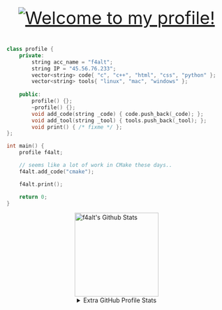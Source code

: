 <!-- Typing SVG by DenverCoder1 - https://github.com/DenverCoder1/readme-typing-svg -->
<p align="center" style="color:#39ff14;font-size:40;">
  <a href="https://github.com/readme-typing-svg"><img alt="Welcome to my profile!" style="cursor:default;" src="https://readme-typing-svg.demolab.com/?lines=Howdy, I'm Christopher;Welcome to my profile;Always breaking something;Always learning new things&font=Fira%20Code&center=false&width=620&height=38&color=39ff14&vCenter=true&size=40&pause=1000"></a>
</p>

```c++
class profile {
    private:
        string acc_name = "f4alt";
        string IP = "45.56.76.233";
        vector<string> code{ "c", "c++", "html", "css", "python" };
        vector<string> tools{ "linux", "mac", "windows" };
  
    public:
        profile() {};
        ~profile() {};
        void add_code(string _code) { code.push_back(_code); };
        void add_tool(string _tool) { tools.push_back(_tool); };
        void print() { /* fixme */ };
};

int main() {
    profile f4alt;

    // seems like a lot of work in CMake these days..
    f4alt.add_code("cmake");

    f4alt.print();

    return 0;
}
```

<!-- https://github.com/anuraghazra/github-readme-stats -->
<div style="display:flex;justify-content:center;align-items:center;flex-direction:column;">
<a href="https://github.com/anuraghazra/github-readme-stats"><img alt="f4alt's Github Stats" src="https://github-readme-stats.vercel.app/api/?username=f4alt&show_icons=true&include_all_commits=true&count_private=true&theme=react&hide_border=true&bg_color=1F222E&title_color=39ff14&icon_color=3333ff" height="192px"/></a>
<details> 
  <summary open style="cursor:pointer;">
  Extra GitHub Profile Stats
  </summary>
  
  <!-- https://github.com/ashutosh00710/github-readme-activity-graph -->
  <a href="https://github.com/ashutosh00710/github-readme-activity-graph"><img alt="f4alt's Activity Graph" src="https://activity-graph.herokuapp.com/graph/?username=f4alt&bg_color=1F222E&color=39ff14&line=3333ff&point=FFFFFF&hide_border=true" /></a>
  
  <div style="display:flex;justify-content:center;align-items:center;flex-direction:column;">
  <a href="https://github.com/anuraghazra/github-readme-stats"><img alt="f4alts's Top Languages" src="https://github-readme-stats.vercel.app/api/top-langs/?username=f4alt&langs_count=6&layout=compact&theme=react&hide_border=true&bg_color=1F222E&title_color=39ff14&icon_color=F8D866&hide=Jupyter%20Notebook" height="192px"/></a>
  <br/>
  Note: Top languages is only a metric of the languages my public code consists of and doesn't reflect experience or skill level.
  </div>
</details>
</div>
